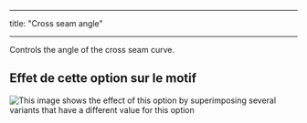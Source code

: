 - - -
title: "Cross seam angle"
- - -

Controls the angle of the cross seam curve.

## Effet de cette option sur le motif

![This image shows the effect of this option by superimposing several variants that have a different value for this option](charlie_crossseamcurveangle_sample.svg "Effect of this option on the pattern")
